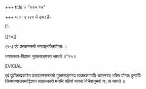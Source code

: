 +++
title = "०२५ १५"

+++
भा१।२।२० में उक्त है- 

ि 

[[१०]] 


(१५) एवं प्रसन्नमनसो भगवद्भक्तियोगतः । 

भगवत्तत्त्व-विज्ञानः मुक्तसङ्गस्य जायते ॥"२५॥ 

EVICIAL 



एवं पूर्वोक्तप्रकारेण प्रसन्नमनसस्ततो मुक्तसङ्गस्य त्यक्तकामादि-वासनस्य भक्ति योगतः पुनरपि क्रियमाणात्तस्माद्विज्ञान साक्षात्कारो मनसि वहिर्वा भावनां विनैवानुभवो यः, स जायते ॥ 
